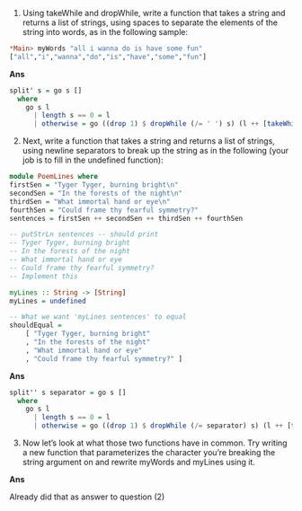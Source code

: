 1. Using takeWhile and dropWhile, write a function that takes a string and returns a list of strings, using spaces to separate the elements of the string into words, as in the following sample:

```haskell
*Main> myWords "all i wanna do is have some fun"
["all","i","wanna","do","is","have","some","fun"]
```

**Ans**

```haskell
split' s = go s []
  where
    go s l
      | length s == 0 = l
      | otherwise = go ((drop 1) $ dropWhile (/= ' ') s) (l ++ [takeWhile (/= ' ') s])
```

2. Next, write a function that takes a string and returns a list of strings, using newline separators to break up the string as in the following (your job is to fill in the undefined function):
```haskell
module PoemLines where
firstSen = "Tyger Tyger, burning bright\n" 
secondSen = "In the forests of the night\n" 
thirdSen = "What immortal hand or eye\n" 
fourthSen = "Could frame thy fearful symmetry?" 
sentences = firstSen ++ secondSen ++ thirdSen ++ fourthSen

-- putStrLn sentences -- should print
-- Tyger Tyger, burning bright
-- In the forests of the night
-- What immortal hand or eye
-- Could frame thy fearful symmetry?
-- Implement this

myLines :: String -> [String] 
myLines = undefined

-- What we want 'myLines sentences' to equal
shouldEqual =
    [ "Tyger Tyger, burning bright"
    , "In the forests of the night"
    , "What immortal hand or eye"
    , "Could frame thy fearful symmetry?" ]
```

**Ans**

```haskell
split'' s separator = go s []
  where
    go s l
      | length s == 0 = l
      | otherwise = go ((drop 1) $ dropWhile (/= separator) s) (l ++ [takeWhile (/= separator) s])
```

3. Now let’s look at what those two functions have in common. Try writing a new function that parameterizes the character you’re breaking the string argument on and rewrite myWords and myLines using it.

**Ans**

Already did that as answer to question (2)